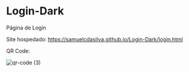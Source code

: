 # Login-Dark
Página de Login

Site hospedado: https://samuelcdasilva.github.io/Login-Dark/login.html

QR Code:

![qr-code (3)](https://user-images.githubusercontent.com/91702874/151565313-d027769c-4612-4498-80e3-c4519d5262a1.png)
